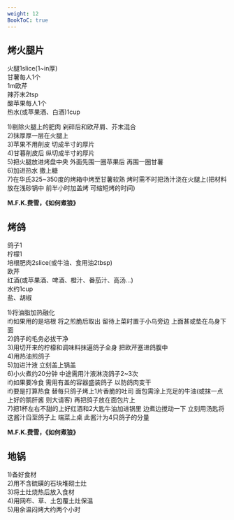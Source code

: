 ```yaml
---
weight: 12
BookToC: true
---
```

## 烤火腿片

火腿1slice(1~in厚)  
甘薯每人1个  
1m欧芹  
辣芥末2tsp  
酸苹果每人1个  
热水(或苹果酒、白酒)1cup

1)剔除火腿上的肥肉 剁碎后和欧芹屑、芥末混合  
2)抹厚厚一层在火腿上  
3)苹果不用削皮 切成半寸的厚片  
4)甘暮削皮后 纵切成半寸的厚片  
5)把火腿放进烤盘中央 外面先围一圈苹果后 再围一圈甘薯  
6)加进热水 撒上糖  
7)在华氏325~350度的烤箱中烤至甘薯软熟 烤时需不时把汤汁浇在火腿上(把材料放在浅砂锅中 前半小时加盖烤 可缩短烤的时间)

**M.F.K.费雪，《如何煮狼》**

## 烤鸽

鸽子1  
柠檬1  
培根肥肉2slice(或牛油、食用油2tbsp)  
欧芹  
红酒(或苹果酒、啤酒、橙汁、番茄汁、高汤…)  
水约1cup  
盐、胡椒

1)将油脂加热融化  
if)如果用的是培根 将之煎脆后取出 留待上菜时置于小鸟旁边 上面甚或垫在鸟身下面  
2)鸽子的毛务必拔干净  
3)用切开来的柠檬和调味料抹遍鸽子全身 把欧芹塞进鸽腹中  
4)用热油煎鸽子  
5)加进汁液 立刻盖上锅盖  
6)小火煮约20分钟 中途需用汁液淋浇鸽子2~3次  
if)如果要冷食 需用有盖的容器盛装鸽子 以防鸽肉变干  
if)要是打算热食 替每只鸽子烤上1片香脆的吐司 面包需涂上充足的牛油(或抹一点上好的鹅肝酱 则大请客) 再把鸽子放在面包片上  
7)把1杯左右不甜的上好红酒和2大匙牛油加进锅里 边煮边搅动一下 立刻用汤匙将这酱汁舀至鸽子上 端菜上桌 此酱汁为4只鸽子的分量

**M.F.K.费雪，《如何煮狼》**

## 地锅

1)备好食材  
2)用不含硫磺的石块堆砌土灶  
3)将土灶烧热后放入食材  
4)用网布、草、土包覆土灶保温  
5)用余温闷烤大约两个小时
